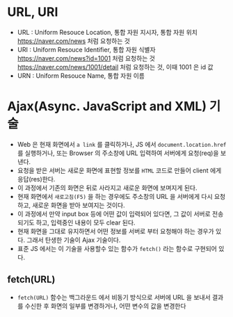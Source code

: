 # URL, URI

- URL : Uniform Resouce Location, 통합 자원 지시자, 통합 자원 위치  
  https://naver.com/news 처럼 요청하는 것
- URI : Uniform Resouce Identifier, 통합 자원 식별자  
  https://naver.com/news?id=1001 처럼 요청하는 것  
  https://naver.com/news/1001/detail 처럼 요청하는 것, 이때 1001 은 id 값
- URN : Uniform Resouce Name, 통합 자원 이름

# Ajax(Async. JavaScript and XML) 기술

- Web 은 현재 화면에서 `a link` 를 클릭하거나, JS 에서 `document.location.href` 를 실행하거나, 또는 Browser 의 주소창에 URL 입력하여 서버에게 요청(req)을 보낸다.
- 요청을 받은 서버는 새로운 화면에 표현할 정보를 `HTML` 코드로 만들어 client 에게 응답(res)한다.
- 이 과정에서 기존의 화면은 뒤로 사라지고 새로운 화면에 보며지게 된다.
- 현재 화면에서 `새로고침(F5)` 을 하는 경우에도 주소창의 URL 을 서버에게 다시 요청하고, 새로운 화면을 받아 보여지는 것이다.
- 이 과정에서 만약 input box 등에 어떤 값이 입력되어 있다면, 그 값이 서버로 전송되기도 하고, 입력중인 내용이 모두 clear 된다.
- 현재 화면을 그대로 유지하면서 어떤 정보를 서버로 부터 요청해야 하는 경우가 있다.
  그래서 탄생한 기술이 Ajax 기술이다.
- 표준 JS 에서는 이 기술을 사용할수 있는 함수가 `fetch()` 라는 함수로 구현되어 있다.

## fetch(URL)

- `fetch(URL)` 함수는 백그라운드 에서 비동기 방식으로 서버에 URL 을 보내서 결과를 수신한 후 화면의 일부를 변경하거나, 어떤 변수의 값을 변경한다
